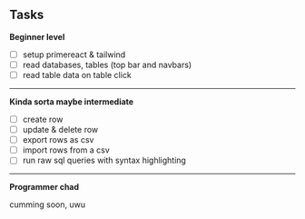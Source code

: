## Tasks
**Beginner level**
- [ ] setup primereact & tailwind
- [ ] read databases, tables (top bar and navbars)
- [ ] read table data on table click
---
**Kinda sorta maybe intermediate**
- [ ] create row
- [ ] update & delete row
- [ ] export rows as csv
- [ ] import rows from a csv
- [ ] run raw sql queries with syntax highlighting
---
**Programmer chad**

cumming soon, uwu